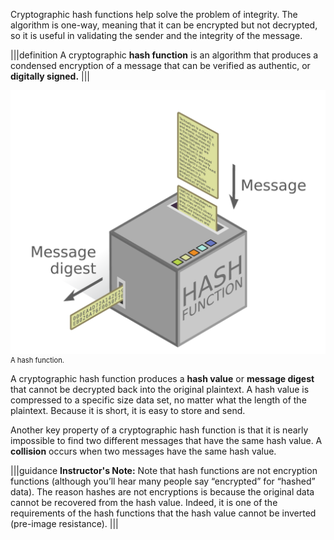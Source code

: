 Cryptographic hash functions help solve the problem of integrity. The algorithm is one-way, meaning that it can be encrypted but not decrypted, so it is useful in validating the sender and the integrity of the message.

|||definition
A cryptographic **hash function** is an algorithm that produces a condensed encryption of a message that can be verified as authentic, or **digitally signed.** 
|||


<figure class="snippetimg" style="margin: 0 auto;width:100%">
  <img src=".guides/img/Hashfn.PNG" alt="A hash function">
  <figcaption style="font-size: 0.8em; text-align: left;">A hash function.   
  </figure>
  
A cryptographic hash function produces a **hash value** or **message digest** that cannot be decrypted back into the original plaintext.  A hash value is compressed to a specific size data set, no matter what the length of the plaintext. Because it is short, it is easy to store and send.  

Another key property of a cryptographic hash function is that it is nearly impossible to find two different messages that have the same hash value. A **collision** occurs when two messages have the same hash value.

|||guidance
**Instructor's Note:** Note that hash functions are not encryption functions (although you’ll hear many people say “encrypted” for “hashed” data). The reason hashes are not encryptions is because the original data cannot be recovered from the hash value. Indeed, it is one of the requirements of the hash functions that the hash value cannot be inverted (pre-image resistance).
|||

